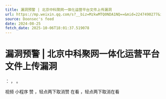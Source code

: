 ```yaml
---
title: 漏洞预警 | 北京中科聚网一体化运营平台文件上传漏洞
url: https://mp.weixin.qq.com/s?__biz=MzkwMTQ0NDA1NQ==&mid=2247490277&idx=1&sn=0eaa450eebcb095ae3dcbce6dbfc5bb3
source: Doonsec's feed
date: 2024-08-25
fetch_date: 2025-10-06T18:01:37.519078
---
```


# 漏洞预警 | 北京中科聚网一体化运营平台文件上传漏洞

：
，
。

视频
小程序
赞
，轻点两下取消赞
在看
，轻点两下取消在看